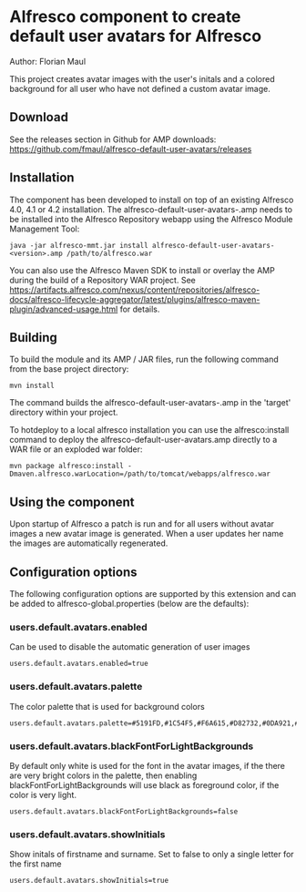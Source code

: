 
Alfresco component to create default user avatars for Alfresco
==============================================================

Author: Florian Maul

This project creates avatar images with the user's initals and a colored background
for all user who have not defined a custom avatar image.

Download
--------

See the releases section in Github for AMP downloads: https://github.com/fmaul/alfresco-default-user-avatars/releases


Installation
------------

The component has been developed to install on top of an existing Alfresco
4.0, 4.1 or 4.2 installation. The alfresco-default-user-avatars-<version>.amp needs
to be installed into the Alfresco Repository webapp using the Alfresco Module Management Tool:

    java -jar alfresco-mmt.jar install alfresco-default-user-avatars-<version>.amp /path/to/alfresco.war
  
You can also use the Alfresco Maven SDK to install or overlay the AMP during the build of a
Repository WAR project. See https://artifacts.alfresco.com/nexus/content/repositories/alfresco-docs/alfresco-lifecycle-aggregator/latest/plugins/alfresco-maven-plugin/advanced-usage.html
for details.


Building
--------

To build the module and its AMP / JAR files, run the following command from the base 
project directory:

    mvn install

The command builds the alfresco-default-user-avatars-<version>.amp in the 'target' directory within your project.

To hotdeploy to a local alfresco installation you can use the alfresco:install
command to deploy the alfresco-default-user-avatars.amp directly to a WAR file or an exploded war folder:

    mvn package alfresco:install -Dmaven.alfresco.warLocation=/path/to/tomcat/webapps/alfresco.war


Using the component
-------------------

Upon startup of Alfresco a patch is run and for all users without avatar images a new
avatar image is generated. When a user updates her name the images are automatically 
regenerated.


Configuration options
---------------------

The following configuration options are supported by this extension and can be added to
alfresco-global.properties (below are the defaults):

### users.default.avatars.enabled
Can be used to disable the automatic generation of user images

    users.default.avatars.enabled=true

### users.default.avatars.palette
The color palette that is used for background colors
    
    users.default.avatars.palette=#5191FD,#1C54F5,#F6A615,#D82732,#0DA921,#F35E4C,#A64847

### users.default.avatars.blackFontForLightBackgrounds

By default only white is used for the font in the avatar images, if the there are very bright colors in the palette, then enabling blackFontForLightBackgrounds will use black as foreground color, if the color is very light.

    users.default.avatars.blackFontForLightBackgrounds=false

### users.default.avatars.showInitials

Show initals of firstname and surname. Set to false to only a single letter for the first name

    users.default.avatars.showInitials=true

